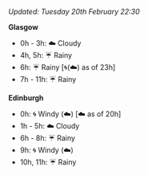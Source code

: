 *Updated: Tuesday 20th February 22:30*

**Glasgow**

* 0h - 3h: :cloud: Cloudy
* 4h, 5h: :umbrella: Rainy
* 6h: :umbrella: Rainy [:cyclone:(:cloud:) as of 23h]
* 7h - 11h: :umbrella: Rainy

**Edinburgh**

* 0h: :cyclone: Windy (:cloud:) [:cloud: as of 20h]
* 1h - 5h: :cloud: Cloudy
* 6h - 8h: :umbrella: Rainy
* 9h: :cyclone: Windy (:cloud:)
* 10h, 11h: :umbrella: Rainy
